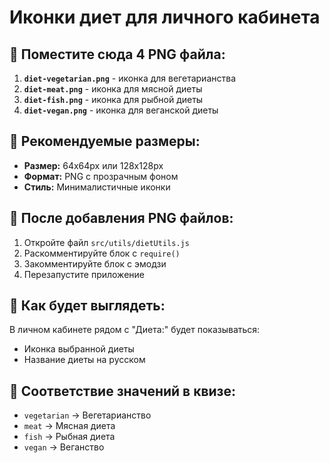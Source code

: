 # Иконки диет для личного кабинета

## 📁 Поместите сюда 4 PNG файла:

1. **`diet-vegetarian.png`** - иконка для вегетарианства
2. **`diet-meat.png`** - иконка для мясной диеты  
3. **`diet-fish.png`** - иконка для рыбной диеты
4. **`diet-vegan.png`** - иконка для веганской диеты

## 📐 Рекомендуемые размеры:
- **Размер:** 64x64px или 128x128px
- **Формат:** PNG с прозрачным фоном
- **Стиль:** Минималистичные иконки

## 🔧 После добавления PNG файлов:
1. Откройте файл `src/utils/dietUtils.js`
2. Раскомментируйте блок с `require()` 
3. Закомментируйте блок с эмодзи
4. Перезапустите приложение

## 🎨 Как будет выглядеть:
В личном кабинете рядом с "Диета:" будет показываться:
- Иконка выбранной диеты
- Название диеты на русском

## 📝 Соответствие значений в квизе:
- `vegetarian` → Вегетарианство
- `meat` → Мясная диета
- `fish` → Рыбная диета  
- `vegan` → Веганство
